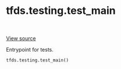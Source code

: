 <div itemscope itemtype="http://developers.google.com/ReferenceObject">
<meta itemprop="name" content="tfds.testing.test_main" />
<meta itemprop="path" content="Stable" />
</div>

# tfds.testing.test_main

<!-- Insert buttons and diff -->

<table class="tfo-notebook-buttons tfo-api" align="left">
</table>

<a target="_blank" href="https://github.com/tensorflow/datasets/tree/master/tensorflow_datasets/testing/test_utils.py">View
source</a>

<!-- Equality marker -->
Entrypoint for tests.

``` python
tfds.testing.test_main()
```

<!-- Placeholder for "Used in" -->
